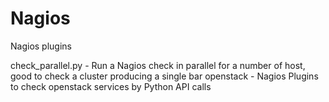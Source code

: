 Nagios
======

Nagios plugins

check_parallel.py - Run a Nagios check in parallel for a number of host, good to check a cluster producing a single bar
openstack - Nagios Plugins to check openstack services by Python API calls